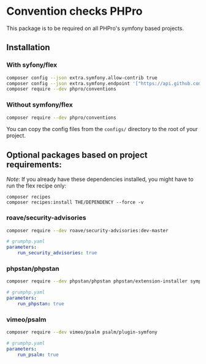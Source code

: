 # Convention checks PHPro

This package is to be required on all PHPro's symfony based projects.

## Installation

### With syfony/flex

```bash
composer config --json extra.symfony.allow-contrib true
composer config --json extra.symfony.endpoint '["https://api.github.com/repos/phpro/conventions/contents/index.json", "flex://defaults"]'
composer require --dev phpro/conventions
```

### Without symfony/flex

```bash
composer require --dev phpro/conventions
```

You can copy the config files from the `configs/` directory to the root of your project.


## Optional packages based on project requirements:

*Note*: If you already have these dependencies installed, you might have to run the flex recipe only:

```
composer recipes
composer recipes:install THE/DEPENDENCY --force -v
```

### roave/security-advisories 

```bash
composer require --dev roave/security-advisories:dev-master
```

```yaml 
# grumphp.yaml
parameters:
    run_security_advisories: true
```

### phpstan/phpstan

```bash
composer require --dev phpstan/phpstan phpstan/extension-installer symplify/phpstan-rules
```

```yaml 
# grumphp.yaml
parameters:
    run_phpstan: true
```

### vimeo/psalm

```bash
composer require --dev vimeo/psalm psalm/plugin-symfony 
```

```yaml 
# grumphp.yaml
parameters:
    run_psalm: true
```

